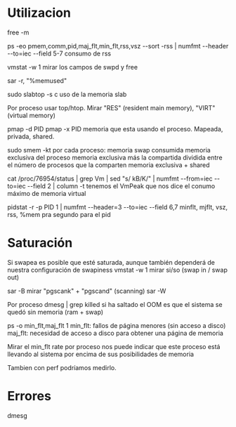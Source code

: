 # Utilizacion
free -m

ps -eo pmem,comm,pid,maj_flt,min_flt,rss,vsz --sort -rss | numfmt --header --to=iec --field 5-7
  consumo de rss

vmstat -w 1
  mirar los campos de swpd y free

sar -r, "%memused"


sudo slabtop -s c
  uso de la memoria slab


Por proceso usar top/htop.
Mirar "RES" (resident main memory), "VIRT" (virtual memory)

pmap -d PID
pmap -x PID
  memoria que esta usando el proceso. Mapeada, privada, shared.

sudo smem -kt
  por cada proceso:
    memoria swap consumida
    memoria exclusiva del proceso
    memoria exclusiva más la compartida dividida entre el número de procesos que la comparten
    memoria exclusiva + shared

cat /proc/76954/status | grep Vm | sed "s/ kB/K/" | numfmt --from=iec --to=iec --field 2 | column -t
  tenemos el VmPeak que nos dice el conumo máximo de memoria virtual

pidstat -r -p PID 1 | numfmt --header=3 --to=iec --field 6,7
  minflt, mjflt, vsz, rss, %mem pra segundo para el pid


# Saturación
Si swapea es posible que esté saturada, aunque también dependerá de nuestra configuración de swapiness
vmstat -w 1
  mirar si/so (swap in / swap out)

sar -B
  mirar "pgscank" + "pgscand" (scanning)
sar -W


Por proceso
dmesg | grep killed
  si ha saltado el OOM es que el sistema se quedó sin memoria (ram + swap)

ps -o min_flt,maj_flt 1
  min_flt: fallos de página menores (sin acceso a disco)
  maj_flt: necesidad de acceso a disco para obtener una página de memoria

Mirar el min_flt rate por proceso nos puede indicar que este proceso está llevando al sistema por encima de sus posibilidades de memoria

Tambien con perf podríamos medirlo.



# Errores
dmesg
